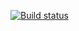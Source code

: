 

[![Build status](https://ci.appveyor.com/api/projects/status/ikr58oqvoy96h568?svg=true)](https://ci.appveyor.com/project/Pezu-git/ajs-destructuring)

